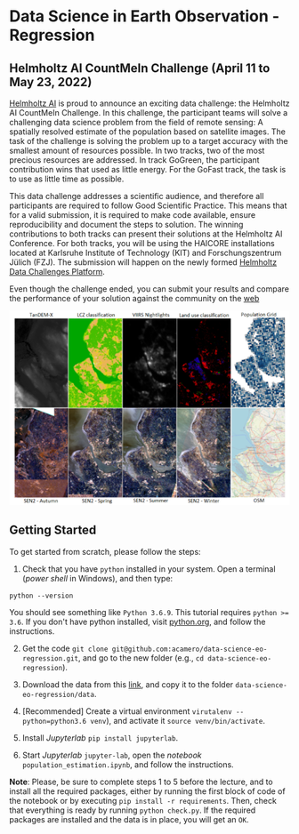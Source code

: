 # Data Science in Earth Observation - Regression

## Helmholtz AI CountMeIn Challenge (April 11 to May 23, 2022)

[Helmholtz AI](https://www.helmholtz.ai/) is proud to announce an exciting data challenge: the Helmholtz AI CountMeIn Challenge. In this challenge, the participant teams will solve a challenging data science problem from the field of remote sensing: A spatially resolved estimate of the population based on satellite images. The task of the challenge is solving the problem up to a target accuracy with the smallest amount of resources possible. In two tracks, two of the most precious resources are addressed. In track GoGreen, the participant contribution wins that used as little energy. For the GoFast track, the task is to use as little time as possible.

This data challenge addresses a scientific audience, and therefore all participants are required to follow Good Scientific Practice. This means that for a valid submission, it is required to make code available, ensure reproducibility and document the steps to solution. The winning contributions to both tracks can present their solutions at the Helmholtz AI Conference.
For both tracks, you will be using the HAICORE installations located at Karlsruhe Institute of Technology (KIT) and Forschungszentrum Jülich (FZJ). The submission will happen on the newly formed [Helmholtz Data Challenges Platform](http://helmholtz-data-challenges.de/).

Even though the challenge ended, you can submit your results and compare the performance of your solution against the community on the [web](https://helmholtz-data-challenges.de/web/challenges/challenge-page/92/overview)

![Data sample](ancillary_rasters_example.png)



## Getting Started

To get started from scratch, please follow the steps:

1. Check that you have `python` installed in your system. Open a terminal (*power shell* in Windows), and then type:

```
python --version
```

You should see something like `Python 3.6.9`. This tutorial requires `python >= 3.6`. If you don't have python installed, visit [python.org](https://www.python.org/downloads/), and follow the instructions.

2. Get the code `git clone git@github.com:acamero/data-science-eo-regression.git`, and go to the new folder (e.g., `cd data-science-eo-regression`).

3. Download the data from this [link](https://syncandshare.lrz.de/getlink/fiELMVZd49ezrL4ZjKAvciPm/), and copy it to the folder `data-science-eo-regression/data`.

4. [Recommended] Create a virtual environment `virutalenv --python=python3.6 venv`), and activate it `source venv/bin/activate`.

5. Install *Jupyterlab* `pip install jupyterlab`.

6. Start *Jupyterlab* `jupyter-lab`, open the *notebook* `population_estimation.ipynb`, and follow the instructions.

**Note**: Please, be sure to complete steps 1 to 5 before the lecture, and to install all the required packages, either by running the first block of code of the notebook or by executing `pip install -r requirements`. Then, check that everything is ready by running `python check.py`. If the required packages are installed and the data is in place, you will get an `OK`.




